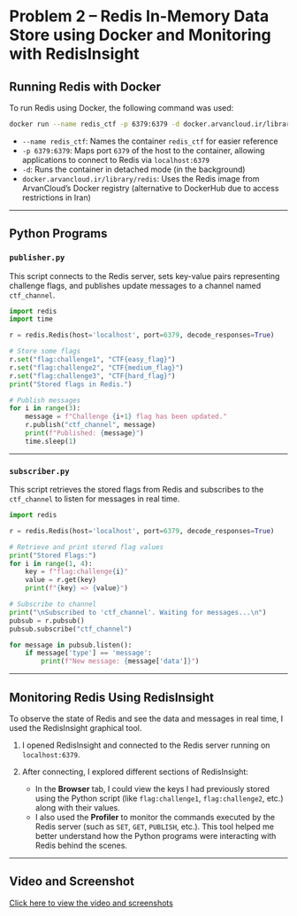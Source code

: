 # Problem 2 – Redis In-Memory Data Store using Docker and Monitoring with RedisInsight

## Running Redis with Docker

To run Redis using Docker, the following command was used:

```bash
docker run --name redis_ctf -p 6379:6379 -d docker.arvancloud.ir/library/redis
````

* `--name redis_ctf`: Names the container `redis_ctf` for easier reference
* `-p 6379:6379`: Maps port `6379` of the host to the container, allowing applications to connect to Redis via `localhost:6379`
* `-d`: Runs the container in detached mode (in the background)
* `docker.arvancloud.ir/library/redis`: Uses the Redis image from ArvanCloud’s Docker registry (alternative to DockerHub due to access restrictions in Iran)

---

## Python Programs

### `publisher.py`

This script connects to the Redis server, sets key-value pairs representing challenge flags, and publishes update messages to a channel named `ctf_channel`.

```python
import redis
import time

r = redis.Redis(host='localhost', port=6379, decode_responses=True)

# Store some flags
r.set("flag:challenge1", "CTF{easy_flag}")
r.set("flag:challenge2", "CTF{medium_flag}")
r.set("flag:challenge3", "CTF{hard_flag}")
print("Stored flags in Redis.")

# Publish messages
for i in range(3):
    message = f"Challenge {i+1} flag has been updated."
    r.publish("ctf_channel", message)
    print(f"Published: {message}")
    time.sleep(1)
```

---

### `subscriber.py`

This script retrieves the stored flags from Redis and subscribes to the `ctf_channel` to listen for messages in real time.

```python
import redis

r = redis.Redis(host='localhost', port=6379, decode_responses=True)

# Retrieve and print stored flag values
print("Stored Flags:")
for i in range(1, 4):
    key = f"flag:challenge{i}"
    value = r.get(key)
    print(f"{key} => {value}")

# Subscribe to channel
print("\nSubscribed to 'ctf_channel'. Waiting for messages...\n")
pubsub = r.pubsub()
pubsub.subscribe("ctf_channel")

for message in pubsub.listen():
    if message['type'] == 'message':
        print(f"New message: {message['data']}")
```

---

## Monitoring Redis Using RedisInsight

To observe the state of Redis and see the data and messages in real time, I used the RedisInsight graphical tool.

1. I opened RedisInsight and connected to the Redis server running on `localhost:6379`.

2. After connecting, I explored different sections of RedisInsight:

   * In the **Browser** tab, I could view the keys I had previously stored using the Python script (like `flag:challenge1`, `flag:challenge2`, etc.) along with their values.
   * I also used the **Profiler** to monitor the commands executed by the Redis server (such as `SET`, `GET`, `PUBLISH`, etc.). This tool helped me better understand how the Python programs were interacting with Redis behind the scenes.

---

## Video and Screenshot

[Click here to view the video and screenshots](https://iutbox.iut.ac.ir/index.php/s/koWLQwss7qfsa4w)



